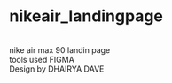 # nikeair_landingpage
<br>
nike air max 90 landin page 
<br> 
tools used FIGMA
<br>
Design by DHAIRYA DAVE
